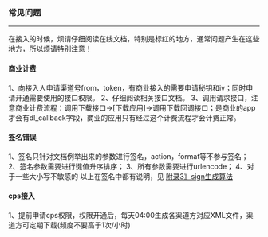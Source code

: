 ### 常见问题 ###
------------
在接入的时候，烦请仔细阅读在线文档，特别是标红的地方，通常问题产生在这些地方，所以烦请特别注意！

#### 商业计费 ####
1、向接入人申请渠道号from，token，有商业接入的需要申请秘钥和iv；同时申请开通需要使用的接口权限。
2、仔细阅读相关接口文档。
3、调用请求接口，注意商业计费流程：调用下载接口->[下载应用]->调用下载回调接口；是商业的app才会有dl_callback字段，商业的应用只有经过这个计费流程才会计费正常。

#### 签名错误 ####
1、签名只针对文档例举出来的参数进行签名，action，format等不参与签名；
2、签名参数需要进行键值升序排序；
3、所有参数需要进行urlencode；
4、对于一些大小写不敏感的
以上在签名中都有说明，见 [附录3》sign生成算法](/api?bdi_docs=1&action=intro&source=natintro_extrainfo3 "附录3》sign生成算法")


#### cps接入 ####
1、提前申请cps权限，权限开通后，每天04:00生成各渠道方对应XML文件，渠道方可定期下载(频度不要高于1次/小时)

